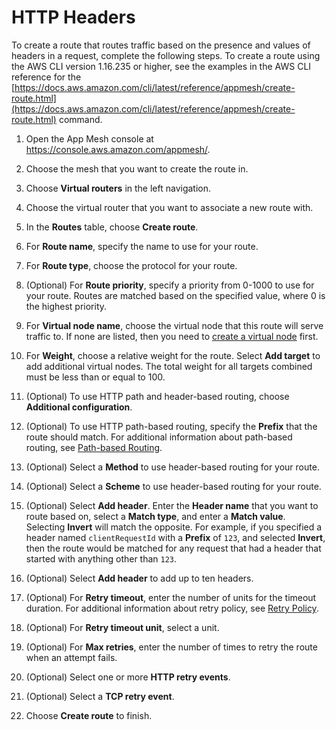 # HTTP Headers<a name="route-http-headers"></a>

To create a route that routes traffic based on the presence and values of headers in a request, complete the following steps\. To create a route using the AWS CLI version 1\.16\.235 or higher, see the examples in the AWS CLI reference for the [https://docs.aws.amazon.com/cli/latest/reference/appmesh/create-route.html](https://docs.aws.amazon.com/cli/latest/reference/appmesh/create-route.html) command\.

1. Open the App Mesh console at [https://console\.aws\.amazon\.com/appmesh/](https://console.aws.amazon.com/appmesh/)\.

1. Choose the mesh that you want to create the route in\.

1. Choose **Virtual routers** in the left navigation\.

1. Choose the virtual router that you want to associate a new route with\. 

1. In the **Routes** table, choose **Create route**\.

1. For **Route name**, specify the name to use for your route\.

1. For **Route type**, choose the protocol for your route\.

1. \(Optional\) For **Route priority**, specify a priority from 0\-1000 to use for your route\. Routes are matched based on the specified value, where 0 is the highest priority\.

1. For **Virtual node name**, choose the virtual node that this route will serve traffic to\. If none are listed, then you need to [create a virtual node](https://docs.aws.amazon.com//app-mesh/latest/userguide/virtual_nodes.html) first\.

1. For **Weight**, choose a relative weight for the route\. Select **Add target** to add additional virtual nodes\. The total weight for all targets combined must be less than or equal to 100\.

1. \(Optional\) To use HTTP path and header\-based routing, choose **Additional configuration**\. 

1. \(Optional\) To use HTTP path\-based routing, specify the **Prefix** that the route should match\. For additional information about path\-based routing, see [Path\-based Routing](https://docs.aws.amazon.com//app-mesh/latest/userguide/route-path.html)\. 

1. \(Optional\) Select a **Method** to use header\-based routing for your route\. 

1. \(Optional\) Select a **Scheme** to use header\-based routing for your route\. 

1. \(Optional\) Select **Add header**\. Enter the **Header name** that you want to route based on, select a **Match type**, and enter a **Match value**\. Selecting **Invert** will match the opposite\. For example, if you specified a header named `clientRequestId` with a **Prefix** of `123`, and selected **Invert**, then the route would be matched for any request that had a header that started with anything other than `123`\.

1. \(Optional\) Select **Add header** to add up to ten headers\. 

1. \(Optional\) For **Retry timeout**, enter the number of units for the timeout duration\. For additional information about retry policy, see [Retry Policy](https://docs.aws.amazon.com//app-mesh/latest/userguide/route-retry-policy.html)\. 

1. \(Optional\) For **Retry timeout unit**, select a unit\.

1. \(Optional\) For **Max retries**, enter the number of times to retry the route when an attempt fails\.

1. \(Optional\) Select one or more **HTTP retry events**\.

1. \(Optional\) Select a **TCP retry event**\.

1. Choose **Create route** to finish\.